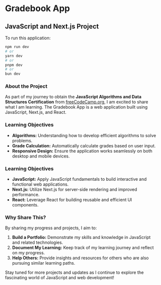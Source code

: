 # Gradebook App
## JavaScript and Next.js Project
To run this application:
```bash
npm run dev
# or
yarn dev
# or
pnpm dev
# or
bun dev
```
### About the Project

As part of my journey to obtain the **JavaScript Algorithms and Data Structures Certification** from [freeCodeCamp.org](https://www.freecodecamp.org/), I am excited to share what I am learning. The Gradebook App is a web application built using JavaScript, Next.js, and React.

### Learning Objectives

- **Algorithms:** Understanding how to develop efficient algorithms to solve problems.
- **Grade Calculation:** Automatically calculate grades based on user input.
- **Responsive Design:** Ensure the application works seamlessly on both desktop and mobile devices.

### Learning Objectives

- **JavaScript:** Apply JavaScript fundamentals to build interactive and functional web applications.
- **Next.js:** Utilize Next.js for server-side rendering and improved performance.
- **React:** Leverage React for building reusable and efficient UI components.

### Why Share This?

By sharing my progress and projects, I aim to:

1. **Build a Portfolio:** Demonstrate my skills and knowledge in JavaScript and related technologies.
2. **Document My Learning:** Keep track of my learning journey and reflect on my progress.
3. **Help Others:** Provide insights and resources for others who are also pursuing similar learning paths.

Stay tuned for more projects and updates as I continue to explore the fascinating world of JavaScript and web development!
